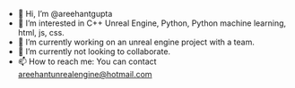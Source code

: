 - 👋 Hi, I’m @areehantgupta
- 👀 I’m interested in C++ Unreal Engine, Python, Python machine learning, html, js, css. 
- 🌱 I’m currently working on an unreal engine project with a team. 
- 💞️ I’m currently not looking to collaborate. 
- 📫 How to reach me: You can contact areehantunrealengine@hotmail.com

<!---
areehantgupta/areehantgupta is a ✨ special ✨ repository because its `README.md` (this file) appears on your GitHub profile.
You can click the Preview link to take a look at your changes.
--->
